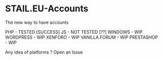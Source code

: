 # STAIL.EU-Accounts
The new way to have accounts

PHP - TESTED [SUCCESS]
JS - NOT TESTED [??]
WINDOWS - WIP
WORDPRESS - WIP
XENFORO - WIP
VANILLA FORUM - WIP
PRESTASHOP - WIP

Any idea of platforms ? Open an Issue
